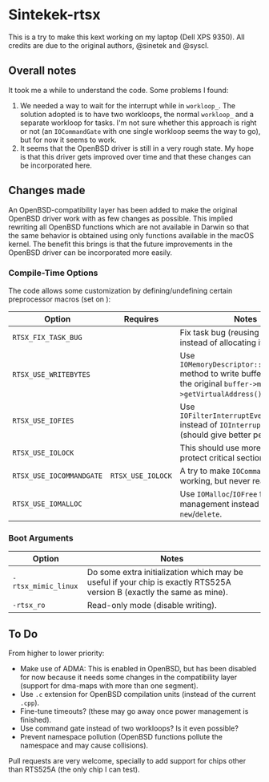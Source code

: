 # Sintekek-rtsx

This is a try to make this kext working on my laptop (Dell XPS 9350). All credits are due to the original authors, @sinetek and @syscl.

## Overall notes

It took me a while to understand the code. Some problems I found:

1. We needed a way to wait for the interrupt while in `workloop_`. The solution adopted is to have two workloops, the normal `workloop_` and a separate workloop for tasks. I'm not sure whether this approach is right or not (an `IOCommandGate` with one single workloop seems the way to go), but for now it seems to work.
1. It seems that the OpenBSD driver is still in a very rough state. My hope is that this driver gets improved over time and that these changes can be incorporated here.

## Changes made

An OpenBSD-compatibility layer has been added to make the original OpenBSD driver work with as few changes as possible. This implied rewriting all OpenBSD functions which are not available in Darwin so that the same behavior is obtained using only functions available in the macOS kernel. The benefit this brings is that the future improvements in the OpenBSD driver can be incorporated more easily.

### Compile-Time Options

The code allows some customization by defining/undefining certain preprocessor macros (set on ):

| Option                   | Requires          | Notes                                                                                                                       |
|--------------------------|-------------------|-----------------------------------------------------------------------------------------------------------------------------|
| `RTSX_FIX_TASK_BUG`      |                   | Fix task bug (reusing task pointer instead of allocating it).                                                               |
| `RTSX_USE_WRITEBYTES`    |                   | Use `IOMemoryDescriptor::writeBytes()` method to write buffer instead of the original `buffer->map()->getVirtualAddress()`. |
| `RTSX_USE_IOFIES`        |                   | Use `IOFilterInterruptEventSource` instead of `IOInterruptEventSource` (should give better performance).                    |
| `RTSX_USE_IOLOCK`        |                   | This should use more locks to protect critical sections.                                                                    |
| `RTSX_USE_IOCOMMANDGATE` | `RTSX_USE_IOLOCK` | A try to make `IOCommandGate` working, but never really worked.                                                             |
| `RTSX_USE_IOMALLOC`      |                   | Use `IOMalloc`/`IOFree` for memory management instead of `new`/`delete`.                                                    |

### Boot Arguments

| Option              | Notes                                                                                                                       |
|---------------------|-----------------------------------------------------------------------------------------------------------------------------|
| `-rtsx_mimic_linux` | Do some extra initialization which may be useful if your chip is exactly RTS525A version B (exactly the same as mine).      |
| `-rtsx_ro`          | Read-only mode (disable writing).                                                                                           |

## To Do

From higher to lower priority:

 - Make use of ADMA: This is enabled in OpenBSD, but has been disabled for now because it needs some changes in the compatibility layer (support for dma-maps with more than one segment).
 - Use `.c` extension for OpenBSD compilation units (instead of the current `.cpp`).
 - Fine-tune timeouts? (these may go away once power management is finished).
 - Use command gate instead of two workloops? Is it even possible?
 - Prevent namespace pollution (OpenBSD functions pollute the namespace and may cause collisions).

Pull requests are very welcome, specially to add support for chips other than RTS525A (the only chip I can test).
